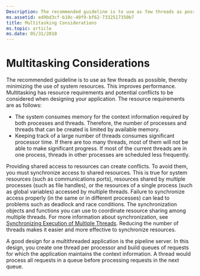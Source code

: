 ```yaml
---
Description: The recommended guideline is to use as few threads as possible, thereby minimizing the use of system resources.
ms.assetid: ed9bd3cf-b10c-49f9-bf62-7332517350b7
title: Multitasking Considerations
ms.topic: article
ms.date: 05/31/2018
---
```


# Multitasking Considerations

The recommended guideline is to use as few threads as possible, thereby minimizing the use of system resources. This improves performance. Multitasking has resource requirements and potential conflicts to be considered when designing your application. The resource requirements are as follows:

-   The system consumes memory for the context information required by both processes and threads. Therefore, the number of processes and threads that can be created is limited by available memory.
-   Keeping track of a large number of threads consumes significant processor time. If there are too many threads, most of them will not be able to make significant progress. If most of the current threads are in one process, threads in other processes are scheduled less frequently.

Providing shared access to resources can create conflicts. To avoid them, you must synchronize access to shared resources. This is true for system resources (such as communications ports), resources shared by multiple processes (such as file handles), or the resources of a single process (such as global variables) accessed by multiple threads. Failure to synchronize access properly (in the same or in different processes) can lead to problems such as deadlock and race conditions. The synchronization objects and functions you can use to coordinate resource sharing among multiple threads. For more information about synchronization, see [Synchronizing Execution of Multiple Threads](synchronizing-execution-of-multiple-threads.md). Reducing the number of threads makes it easier and more effective to synchronize resources.

A good design for a multithreaded application is the pipeline server. In this design, you create one thread per processor and build queues of requests for which the application maintains the context information. A thread would process all requests in a queue before processing requests in the next queue.

 

 



